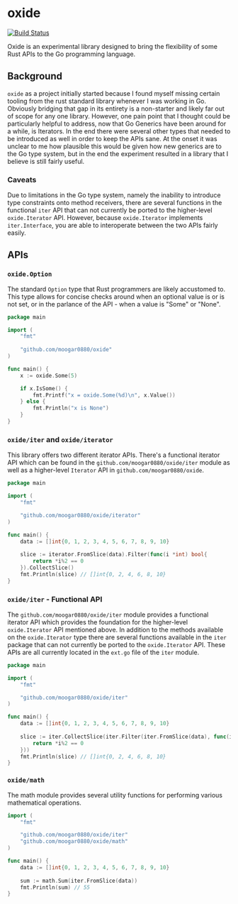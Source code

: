 # oxide

[![Build Status](https://github.com/moogar0880/oxide/actions/workflows/test.yml/badge.svg)](https://github.com/moogar0880/oxide/actions/workflows/test.yml)

Oxide is an experimental library designed to bring the flexibility of some Rust
APIs to the Go programming language.

## Background

`oxide` as a project initially started because I found myself missing certain
tooling from the rust standard library whenever I was working in Go. Obviously
bridging that gap in its entirety is a non-starter and likely far out of scope 
for any one library. However, one pain point that I thought could be 
particularly helpful to address, now that Go Generics have been around for a 
while, is Iterators. In the end there were several other types that needed to be 
introduced as well in order to keep the APIs sane. At the onset it was unclear 
to me how plausible this would be given how new generics are to the Go type 
system, but in the end the experiment resulted in a library that I believe is
still fairly useful.

### Caveats

Due to limitations in the Go type system, namely the inability to introduce
type constraints onto method receivers, there are several functions in the
functional `iter` API that can not currently be ported to the higher-level 
`oxide.Iterator` API. However, because `oxide.Iterator` implements 
`iter.Interface`, you are able to interoperate between the two APIs fairly 
easily.

## APIs

### `oxide.Option`

The standard `Option` type that Rust programmers are likely accustomed to. This
type allows for concise checks around when an optional value is or is not set,
or in the parlance of the API - when a value is "Some" or "None".

```go
package main

import (
	"fmt"
	
	"github.com/moogar0880/oxide"
)

func main() {
	x := oxide.Some(5)

	if x.IsSome() {
		fmt.Printf("x = oxide.Some(%d)\n", x.Value())
	} else {
		fmt.Println("x is None")
	}
}
```

### `oxide/iter` and `oxide/iterator`

This library offers two different iterator APIs. There's a functional iterator
API which can be found in the `github.com/moogar0880/oxide/iter` module as well
as a higher-level `Iterator` API in `github.com/moogar0880/oxide`.

```go
package main

import (
	"fmt"

	"github.com/moogar0880/oxide/iterator"
)

func main() {
	data := []int{0, 1, 2, 3, 4, 5, 6, 7, 8, 9, 10}
    
	slice := iterator.FromSlice(data).Filter(func(i *int) bool{
		return *i%2 == 0
	}).CollectSlice()
	fmt.Println(slice) // []int{0, 2, 4, 6, 8, 10}
}
```

### `oxide/iter` - Functional API 

The `github.com/moogar0880/oxide/iter` module provides a functional iterator API
which provides the foundation for the higher-level `oxide.Iterator` API 
mentioned above. In addition to the methods available on the `oxide.Iterator` 
type there are several functions available in the `iter` package that can not
currently be ported to the `oxide.Iterator` API. These APIs are all currently
located in the `ext.go` file of the `iter` module.

```go
package main

import (
	"fmt"

	"github.com/moogar0880/oxide/iter"
)

func main() {
	data := []int{0, 1, 2, 3, 4, 5, 6, 7, 8, 9, 10}
    
	slice := iter.CollectSlice(iter.Filter(iter.FromSlice(data), func(i *int) bool{
		return *i%2 == 0
	}))
	fmt.Println(slice) // []int{0, 2, 4, 6, 8, 10}
}
```

### `oxide/math`

The math module provides several utility functions for performing various 
mathematical operations.

```go
import (
	"fmt"

	"github.com/moogar0880/oxide/iter"
	"github.com/moogar0880/oxide/math"
)

func main() {
	data := []int{0, 1, 2, 3, 4, 5, 6, 7, 8, 9, 10}
	
	sum := math.Sum(iter.FromSlice(data))
	fmt.Println(sum) // 55
}
```
